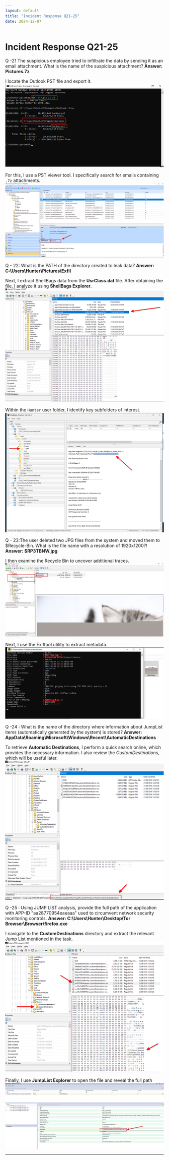```yaml
---
layout: default
title: "Incident Response Q21-25"
date: 2024-12-07
---
```

# Incident Response Q21-25
 
 Q -21 The suspicious employee tried to infiltrate the data by sending it as an email attachment. What is the name of the suspicious attachment?
 **Answer: Pictures.7z**

I locate the Outlook PST file and export it.
![](_resources/2d4a1c0ec0a636fbde264c5b809f6e4b.png)

For this, I use a PST viewer tool. I specifically search for emails containing `.7z` attachments.
![](_resources/e6cd3269b6e66b73f05d74ac47ebefd0.png)

Q - 22: What is the PATH of the directory created to leak data?
**Answer: C:\Users\Hunter\Pictures\Exfil**

Next, I extract ShellBags data from the **UsrClass.dat** file. After obtaining the file, I analyze it using **ShellBags Explorer**.
![](_resources/8ca0e35f6c45d385d2b58939dbd00261.png)

Within the `Hunter` user folder, I identify key subfolders of interest.
![](_resources/0a78fd7f4ba01d7c52559d1a7b66c506.png)

Q - 23:The user deleted two JPG files from the system and moved them to $Recycle-Bin. What is the file name with a resolution of 1920x1200?!
**Answer:  $RP3TBNW.jpg**

I then examine the Recycle Bin to uncover additional traces.
![](_resources/48240eed97289e1ef50ca10c750e7db2.png)

Next, I use the Exiftool utility to extract metadata.
![](_resources/04481efd5a9c69c0da6ae7e186ec31f2.png)

Q -24 : What is the name of the directory where information about JumpList items (automatically generated by the system) is stored?
**Answer: AppData\Roaming\Microsoft\Windows\Recent\AutomaticDestinations**

To retrieve **Automatic Destinations**, I perform a quick search online, which provides the necessary information. I also review the *CustomDestinations*, which will be useful later.
![](_resources/894e2ae0d5e9bab1084eab02f5d0c8df.png)

Q -25 : Using JUMP LIST analysis, provide the full path of the application with APP-ID "aa28770954eaeaaa" used to circumvent network security monitoring controls.
**Answer: C:\Users\Hunter\Desktop\Tor Browser\Browser\firefox.exe**

I navigate to the **CustomDestinations** directory and extract the relevant Jump List mentioned in the task.
![](_resources/893ba95dc41320a08c454c5e458a5ae7.png)

Finally, I use **JumpList Explorer** to open the file and reveal the full path
![](_resources/05bd1ceb59101875ec89ab8a5a66dd56.png)


---
